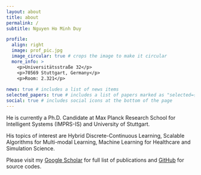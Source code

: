 ```yaml
---
layout: about
title: about
permalink: /
subtitle: Nguyen Ho Minh Duy

profile:
  align: right
  image: prof_pic.jpg
  image_circular: true # crops the image to make it circular
  more_info: >
    <p>Universitätsstraße 32</p>
    <p>70569 Stuttgart, Germany</p>
    <p>Room: 2.321</p>
 
news: true # includes a list of news items
selected_papers: true # includes a list of papers marked as "selected={true}"
social: true # includes social icons at the bottom of the page
---
```

He is currently a Ph.D. Candidate at Max Planck Research School for Intelligent Systems (IMPRS-IS) and University of Stuttgart. 

His topics of interest are Hybrid Discrete-Continuous Learning, Scalable Algorithms for Multi-modal Learning, Machine Learning for Healthcare and Simulation Science.

Please visit my [Google Scholar](https://scholar.google.com/citations?user=_NIyeykAAAAJ) for full list of publications and [GitHub](https://github.com/duyhominhnguyen) for source codes.